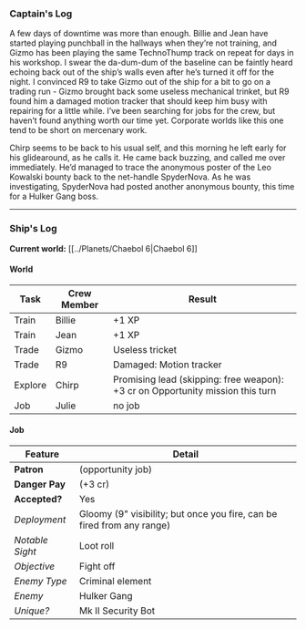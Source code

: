 ### Captain's Log

A few days of downtime was more than enough. Billie and Jean have started playing punchball in the hallways when they’re not training, and Gizmo has been playing the same TechnoThump track on repeat for days in his workshop. I swear the da-dum-dum of the baseline can be faintly heard echoing back out of the ship’s walls even after he’s turned it off for the night. I convinced R9 to take Gizmo out of the ship for a bit to go on a trading run - Gizmo brought back some useless mechanical trinket, but R9 found him a damaged motion tracker that should keep him busy with repairing for a little while. I’ve been searching for jobs for the crew, but haven’t found anything worth our time yet. Corporate worlds like this one tend to be short on mercenary work.

Chirp seems to be back to his usual self, and this morning he left early for his glidearound, as he calls it. He came back buzzing, and called me over immediately. He’d managed to trace the anonymous poster of the Leo Kowalski bounty back to the net-handle SpyderNova. As he was investigating, SpyderNova had posted another anonymous bounty, this time for a Hulker Gang boss.

---

### Ship's Log

**Current world:** [[../Planets/Chaebol 6|Chaebol 6]]

#### World

| Task    | Crew Member | Result                                                                         |
| ------- | ----------- | ------------------------------------------------------------------------------ |
| Train   | Billie      | +1 XP                                                                          |
| Train   | Jean        | +1 XP                                                                          |
| Trade   | Gizmo       | Useless tricket                                                                |
| Trade   | R9          | Damaged: Motion tracker                                                        |
| Explore | Chirp       | Promising lead (skipping: free weapon): +3 cr on Opportunity mission this turn |
| Job     | Julie       | no job                                                                         |

#### Job

| Feature         | Detail                                                                 |
| --------------- | ---------------------------------------------------------------------- |
| **Patron**      | (opportunity job)                                                      |
| **Danger Pay**  | (+3 cr)                                                                |
| **Accepted?**   | Yes                                                                    |
| *Deployment*    | Gloomy (9" visibility; but once you fire, can be fired from any range) |
| *Notable Sight* | Loot roll                                                              |
| *Objective*     | Fight off                                                              |
| *Enemy Type*    | Criminal element                                                       |
| *Enemy*         | Hulker Gang                                                            |
| *Unique?*       | Mk II Security Bot                                                     |
